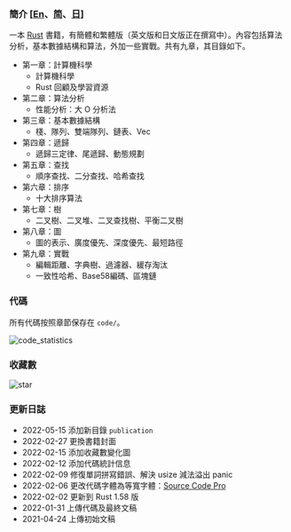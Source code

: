 ### 簡介 [[En](./README.md)、[简](./README_CN.md)、[日](./README_JP.md)]
一本 [Rust](https://www.rust-lang.org/)  書籍，有簡體和繁體版（英文版和日文版正在撰寫中）。內容包括算法分析，基本數據結構和算法，外加一些實戰。共有九章，其目錄如下。

* 第一章：計算機科學
    - 計算機科學
    - Rust 回顧及學習資源
* 第二章：算法分析
    - 性能分析：大 O 分析法
* 第三章：基本數據結構
    - 棧、隊列、雙端隊列、鏈表、Vec
* 第四章：遞歸
    - 遞歸三定律、尾遞歸、動態規劃
* 第五章：查找
    - 順序查找、二分查找、哈希查找
* 第六章：排序
    - 十大排序算法
* 第七章：樹
    - 二叉樹、二叉堆、二叉查找樹、平衡二叉樹
* 第八章：圖
    - 圖的表示、廣度優先、深度優先、最短路徑
* 第九章：實戰
    - 編輯距離、字典樹、過濾器、緩存淘汰
    - 一致性哈希、Base58編碼、區塊鏈 

### 代碼

所有代碼按照章節保存在 `code/`。

![code_statistics](./code_statistics.png)

### 收藏數

![star](https://starchart.cc/QMHTMY/RustBook.svg)

### 更新日誌
* 2022-05-15 添加新目錄 `publication`
* 2022-02-27 更換書籍封面
* 2022-02-15 添加收藏數變化圖
* 2022-02-12 添加代碼統計信息
* 2022-02-09 修復單詞拼寫錯誤、解決 usize 減法溢出 panic
* 2022-02-06 更改代碼字體為等寬字體：[Source Code Pro](https://github.com/adobe-fonts/source-code-pro)
* 2022-02-02 更新到 Rust 1.58 版
* 2022-01-31 上傳代碼及最終文稿
* 2021-04-24 上傳初始文稿

